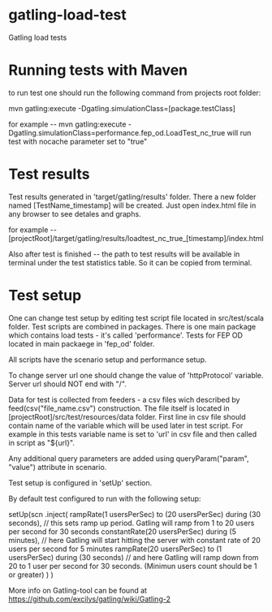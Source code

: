 gatling-load-test
=================

Gatling load tests 

Running tests with Maven
========================

to run test one should run the following command from projects root folder:

mvn gatling:execute -Dgatling.simulationClass=[package.testClass]

for example -- mvn gatling:execute -Dgatling.simulationClass=performance.fep_od.LoadTest_nc_true
will run test with nocache parameter set to "true"

Test results
============

Test results generated in 'target/gatling/results' folder.
There a new folder named [TestName_timestamp] will be created.
Just open index.html file in any browser to see detales and graphs.

for example -- [projectRoot]/target/gatling/results/loadtest_nc_true_[timestamp]/index.html

Also after test is finished -- the path to test results will be available in terminal under the
test statistics table. So it can be copied from terminal.

Test setup
==========

One can change test setup by editing test script file located in src/test/scala folder.
Test scripts are combined in packages. There is one main package which contains load tests - 
it's called 'performance'. Tests for FEP OD located in main packaege in 'fep_od' folder.

All scripts have the scenario setup and performance setup.

To change server url one should change the value of 'httpProtocol' variable.
Server url should NOT end with "/".

Data for test is collected from feeders - a csv files wich described by
feed(csv("file_name.csv") construction. The file itself is located in [projectRoot]/src/test/resources/data
folder. First line in csv file should contain name of the variable which will be used later in test script.
For example in this tests variable name is set to 'url' in csv file and then called in script as "${url}".

Any additional query parameters are added using queryParam("param", "value") attribute in scenario.

Test setup is configured in 'setUp' section. 

By default test configured to run with the following setup:

setUp(scn
    .inject(
         rampRate(1 usersPerSec) to (20 usersPerSec) during (30 seconds), // this sets ramp up period. Gatling will ramp from 1 to 20 users per second for 30 seconds
         constantRate(20 usersPerSec) during (5 minutes), // here Gatling will start hitting the server with constant rate of 20 users per second for 5 minutes
         rampRate(20 usersPerSec) to (1 usersPerSec) during (30 seconds) // and here Gatling will ramp down from 20 to 1 user per second for 30 seconds. (Minimun users count should be 1 or greater)
    )
)

More info on Gatling-tool can be found at https://github.com/excilys/gatling/wiki/Gatling-2
